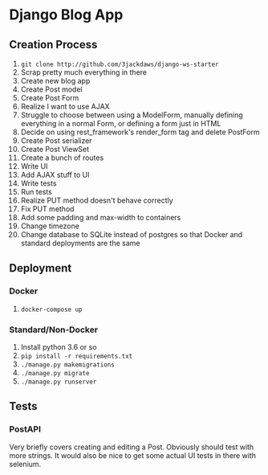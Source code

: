 # Django Blog App

## Creation Process
1.  `git clone http://github.com/3jackdaws/django-ws-starter`
2.  Scrap pretty much everything in there
3.  Create new blog app
4.  Create Post model
5.  Create Post Form
6.  Realize I want to use AJAX
7.  Struggle to choose between using a ModelForm, manually defining everything in a normal Form, or defining a form just in HTML
8.  Decide on using rest_framework's render_form tag and delete PostForm
9.  Create Post serializer
10. Create Post ViewSet
11. Create a bunch of routes
12. Write UI
13. Add AJAX stuff to UI
14. Write tests
15. Run tests
16. Realize PUT method doesn't behave correctly
17. Fix PUT method
18. Add some padding and max-width to containers
19. Change timezone
20. Change database to SQLite instead of postgres so that Docker and standard deployments are the same


## Deployment

### Docker
1.  `docker-compose up`

### Standard/Non-Docker
1.  Install python 3.6 or so
2.  `pip install -r requirements.txt`
3.  `./manage.py makemigrations`
4.  `./manage.py migrate`
5.  `./manage.py runserver`


## Tests
### PostAPI
Very briefly covers creating and editing a Post.  Obviously should test with more strings.  It would also be nice to get some actual UI tests in there with selenium.